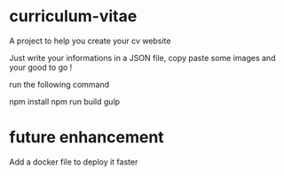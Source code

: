 # curriculum-vitae

A project to help you create your cv website

Just write your informations in a JSON file, copy paste some images and your good to go !

run the following command

npm install
npm run build
gulp


# future enhancement

Add a docker file to deploy it faster
